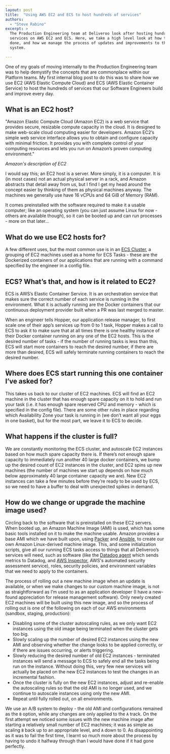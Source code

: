 ```yaml
---
layout: post
title:  "Using AWS EC2 and ECS to host hundreds of services"
authors:
  - "Steve Rabino"
excerpt: >
  The Production Engineering team at Deliveroo look after hosting hundreds of
  services on AWS EC2 and ECS. Here, we take a high level look at how that's
  done, and how we manage the process of updates and improvements to this
  system.

---
```


One of my goals of moving internally to the Production Engineering team was to
help demystify the concepts that are commonplace within our Platform teams. My
first internal blog post to do this was to share how we use EC2 (AWS Elastic
Compute Cloud) and ECS (AWS Elastic Container Service) to host the hundreds of
services that our Software Engineers build and improve every day.

## What is an EC2 host?

<aside>
"Amazon Elastic Compute Cloud (Amazon EC2) is a web service that provides
secure, resizable compute capacity in the cloud. It is designed to make
web-scale cloud computing easier for developers. Amazon EC2’s simple web service
interface allows you to obtain and configure capacity with minimal friction. It
provides you with complete control of your computing resources and lets you run
on Amazon’s proven computing environment."

_Amazon's description of EC2_
</aside>

I would say this; an EC2 host is a server. More simply, it is a computer. It is
(in most cases) not an actual physical server in a rack, and Amazon abstracts
that detail away from us, but I find I get my head around the concept easier by
thinking of them as physical machines anyway. The machines we generally use have
16 vCPUs and 64 GiB of Memory (RAM).

It comes preinstalled with the software required to make it a usable computer;
like an operating system (you can just assume Linux for now - others are
available though), so it can be booted up and can run processes - more on that
later…

## What do we use EC2 hosts for?

A few different uses, but the most common use is in an
[ECS Cluster](https://docs.aws.amazon.com/AmazonECS/latest/developerguide/clusters.html),
a grouping of EC2 machines used as a home for ECS Tasks - these are the
Dockerized containers of our applications that are running with a command
specified by the engineer in a config file.

## ECS? What’s that, and how is it related to EC2?

ECS is AWS’s Elastic Container Service. It is an orchestration service that
makes sure the correct number of each service is running in the environment.
What it is actually running are the Docker containers that our continuous
deployment provider built when a PR was last merged to master.

When an engineer tells Hopper, our application release manager, to first scale
one of their app’s services up from 0 to 1 task, Hopper makes a call to ECS to
ask it to make sure that at all times there is one healthy instance of their
Docker container running on any one of the EC2 hosts. This is the desired number
of tasks - if the number of running tasks is less than this, ECS will start more
containers to reach the desired number, if there are more than desired, ECS will
safely terminate running containers to reach the desired number.

## Where does ECS start running this one container I’ve asked for?

This takes us back to our cluster of EC2 machines. ECS will find an EC2 machine
in the cluster that has enough spare capacity on it to hold and run your task
(i.e. it has enough spare reserved CPU and memory - which is specified in the
config file). There are some other rules in place regarding which Availability
Zone your task is running in (we don’t want all your eggs in one basket), but
for the most part, we leave it to ECS to decide.

## What happens if the cluster is full?

We are constantly monitoring the ECS cluster, and autoscale EC2 instances based
on how much spare capacity there is. If there’s not enough spare capacity to
immediately run another 40 large docker containers, we bump up the desired count
of EC2 instances in the cluster, and EC2 spins up new machines (the number of
machines we start up depends on how much below approximately 40 large container
capacity we are). New EC2 instances can take a few minutes before they’re ready
to be used by ECS, so we need to have a buffer to deal with unexpected spikes in
demand.

## How do we change or upgrade the machine image used?

Circling back to the software that is preinstalled on these EC2 servers. When
booted up, an Amazon Machine Image (AMI) is used, which has some basic tools
installed on it to make the machine usable. Amazon provides a base AMI which we
have built upon, using [Packer](https://github.com/hashicorp/packer) and
[Ansible](https://github.com/ansible/ansible), to create our own Amazon
Linux-derived machine image. This, and some initialization scripts, give all our
running ECS tasks access to things that all Deliveroo’s services will need, such
as software (like the [Datadog agent](https://docs.datadoghq.com/agent/) which
sends metrics to Datadog, and
[AWS Inspector](https://aws.amazon.com/inspector/), AWS's automated security
assessment service), roles, security policies, and environment variables that
we need to apply to the containers.

The process of rolling out a new machine image when an update is available, or
when we make changes to our custom machine image, is not as straightforward as
I’m used to as an application developer (I have a new-found appreciation for
release management software). Only newly created EC2 machines will be built
using this new image, and so the process of rolling out is one of the following
on each of our AWS environments (sandbox, staging, production):

* Disabling some of the cluster autoscaling rules, as we only want EC2 instances
using the old image being terminated when the cluster gets too big.
* Slowly scaling up the number of desired EC2 instances using the new AMI and
observing whether the change looks to be applied correctly, or if there are
issues occurring, or alerts triggering.
* Slowly reducing the desired number of old EC2 instances - terminated instances
will send a message to ECS to safely end all the tasks being run on the
instance. Without doing this, very few new services will actually be placed on
the new EC2 instances to test the changes in an incremental fashion.
* Once the cluster is fully on the new EC2 instances, adjust and re-enable the
autoscaling rules so that the old AMI is no longer used, and we continue to
autoscale instances using only the new AMI.
* Repeat until fully rolled out, on all environments.

We use an A/B system to deploy - the old AMI and configurations remained as the
`B` option, while any changes are only applied to the `A` track. On the first
attempt we noticed some issues with the new machine image after starting a
relatively small number of EC2 machines; it was as simple as scaling `B` back up
to an appropriate level, and `A` down to 0. As disappointing as it was to fail
the first time, I learnt so much more about the process by having to undo it
halfway through than I would have done if it had gone perfectly.
